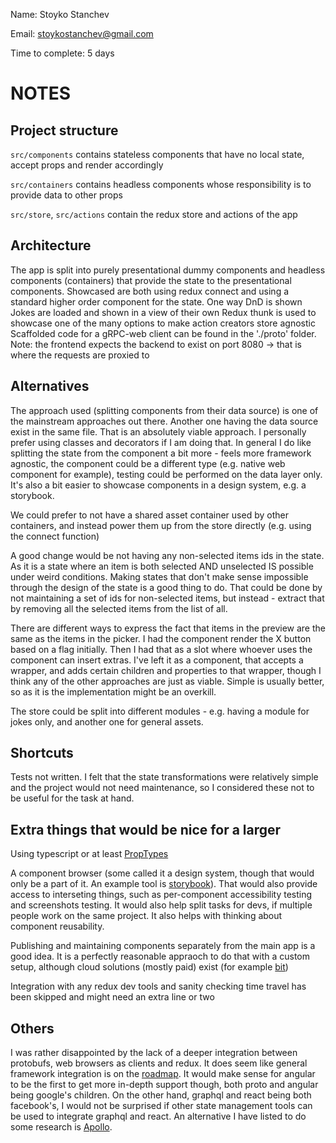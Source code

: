 Name: Stoyko Stanchev

Email: stoykostanchev@gmail.com

Time to complete: 5 days

# NOTES

## Project structure

`src/components` contains stateless components that have no local state, accept props and render accordingly

`src/containers` contains headless components whose responsibility is to provide data to other props

`src/store`, `src/actions` contain the redux store and actions of the app

## Architecture

The app is split into purely presentational dummy components and headless components (containers) that provide the state to the presentational components.
Showcased are both using redux connect and using a standard higher order component for the state.
One way DnD is shown
Jokes are loaded and shown in a view of their own
Redux thunk is used to showcase one of the many options to make action creators store agnostic
Scaffolded code for a gRPC-web client can be found in the './proto' folder.
Note: the frontend expects the backend to exist on port 8080 -> that is where the requests are proxied to

## Alternatives

The approach used (splitting components from their data source) is one of the mainstream approaches out there. Another one having the data source exist in the same file. That is an absolutely viable approach. I personally prefer using classes and decorators if I am doing that. In general I do like splitting the state from the component a bit more - feels more framework agnostic, the component could be a different type (e.g. native web component for example), testing could be performed on the data layer only. It's also a bit easier to showcase components in a design system, e.g. a storybook.

We could prefer to not have a shared asset container used by other containers, and instead power them up from the store directly (e.g. using the connect function)

A good change would be not having any non-selected items ids in the state. As it is a state where an item is both selected AND unselected IS possible under weird conditions. Making states that don't make sense impossible through the design of the state is a good thing to do. That could be done by not maintaining a set of ids for non-selected items, but instead - extract that by removing all the selected items from the list of all.

There are different ways to express the fact that items in the preview are the same as the items in the picker. I had the component render the X button based on a flag initially. Then I had that as a slot where whoever uses the component can insert extras. I've left it as a component, that accepts a wrapper, and adds certain children and properties to that wrapper, though I think any of the other approaches are just as viable. Simple is usually better, so as it is the implementation might be an overkill.

The store could be split into different modules - e.g. having a module for jokes only, and another one for general assets.

## Shortcuts

Tests not written. I felt that the state transformations were relatively simple and the project would not need maintenance, so I considered these not to be useful for the task at hand.

## Extra things that would be nice for a larger

Using typescript or at least [PropTypes](https://reactjs.org/docs/typechecking-with-proptypes.html)

A component browser (some called it a design system, though that would only be a part of it. An example tool is [storybook](https://storybook.js.org/)). That would also provide access to interseting things, such as per-component accessibility testing and screenshots testing. It would also help split tasks for devs, if multiple people work on the same project. It also helps with thinking about component reusability.

Publishing and maintaining components separately from the main app is a good idea. It is a perfectly reasonable appraoch to do that with a custom setup, although cloud solutions (mostly paid) exist (for example [bit](https://bit.dev/frontend-teams))

Integration with any redux dev tools and sanity checking time travel has been skipped and might need an extra line or two

## Others

I was rather disappointed by the lack of a deeper integration between protobufs, web browsers as clients and redux. It does seem like general framework integration is on the [roadmap](https://github.com/grpc/grpc-web/blob/master/ROADMAP.md). It would make sense for angular to be the first to get more in-depth support though, both proto and angular being google's children. On the other hand, graphql and react being both facebook's, I would not be surprised if other state management tools can be used to integrate graphql and react. An alternative I have listed to do some research is [Apollo](https://www.apollographql.com/docs/).
